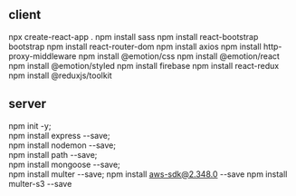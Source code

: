 ## client
npx create-react-app .
npm install sass
npm install react-bootstrap bootstrap
npm install react-router-dom
npm install axios
npm install http-proxy-middleware
npm install @emotion/css
npm install @emotion/react
npm install @emotion/styled
npm install firebase
npm install react-redux
npm install @reduxjs/toolkit

## server
npm init -y;   
npm install express --save;   
npm install nodemon --save;   
npm install path --save;   
npm install mongoose --save;   
npm install multer --save;
npm install aws-sdk@2.348.0 --save
npm install multer-s3 --save
